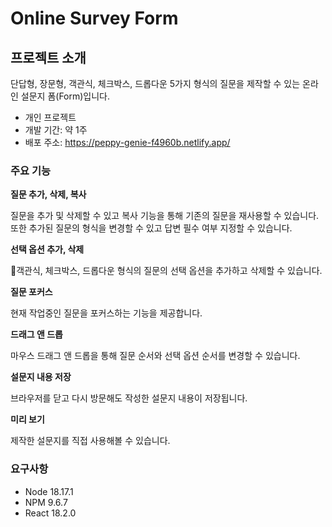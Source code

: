 # Online Survey Form

## 프로젝트 소개
단답형, 장문형, 객관식, 체크박스, 드롭다운 5가지 형식의 질문을 제작할 수 있는 온라인 설문지 폼(Form)입니다.

- 개인 프로젝트
- 개발 기간: 약 1주
- 배포 주소: https://peppy-genie-f4960b.netlify.app/

### 주요 기능

**질문 추가, 삭제, 복사**

질문을 추가 및 삭제할 수 있고 복사 기능을 통해 기존의 질문을 재사용할 수 있습니다. 또한 추가된 질문의 형식을 변경할 수 있고 답변 필수 여부 지정할 수 있습니다.

**선택 옵션 추가, 삭제**

객관식, 체크박스, 드롭다운 형식의 질문의 선택 옵션을 추가하고 삭제할 수 있습니다.

**질문 포커스**

현재 작업중인 질문을 포커스하는 기능을 제공합니다.

**드래그 앤 드롭**

마우스 드래그 앤 드롭을 통해 질문 순서와 선택 옵션 순서를 변경할 수 있습니다.

**설문지 내용 저장**

브라우저를 닫고 다시 방문해도 작성한 설문지 내용이 저장됩니다.

**미리 보기**

제작한 설문지를 직접 사용해볼 수 있습니다.


### 요구사항
- Node 18.17.1
- NPM 9.6.7
- React 18.2.0
